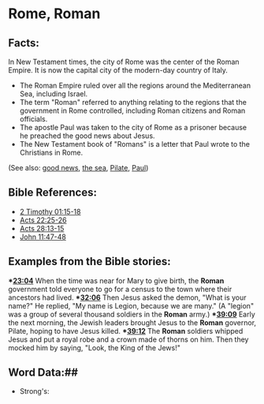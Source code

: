 # Rome, Roman #

## Facts: ##

In New Testament times, the city of Rome was the center of the Roman Empire. It is now the capital city of the modern-day country of Italy.

 * The Roman Empire ruled over all the regions around the Mediterranean Sea, including Israel.
 * The term "Roman" referred to anything relating to the regions that the government in Rome controlled, including Roman citizens and Roman officials.
 * The apostle Paul was taken to the city of Rome as a prisoner because he preached the good news about Jesus.
 * The New Testament book of "Romans" is a letter that Paul wrote to the Christians in Rome.

(See also: [good news](../kt/goodnews.md), [the sea](../other/mediterranean.md), [Pilate](../other/pilate.md), [Paul](../other/paul.md))

## Bible References: ##

* [2 Timothy 01:15-18](rc://en/tn/help/2ti/01/15)
* [Acts 22:25-26](rc://en/tn/help/act/22/25)
* [Acts 28:13-15](rc://en/tn/help/act/28/13)
* [John 11:47-48](rc://en/tn/help/jhn/11/47)

## Examples from the Bible stories: ##

  __*[23:04](rc://en/tn/help/obs/23/04)__ When the time was near for Mary to give birth, the __Roman__ government told everyone to go for a census to the town where their ancestors had lived. 
  __*[32:06](rc://en/tn/help/obs/32/06)__ Then Jesus asked the demon, "What is your name?" He replied, "My name is Legion, because we are many." (A "legion" was a group of several thousand soldiers in the __Roman__ army.)
  __*[39:09](rc://en/tn/help/obs/39/09)__ Early the next morning, the Jewish leaders brought Jesus to the __Roman__ governor, Pilate, hoping to have Jesus killed.
  __*[39:12](rc://en/tn/help/obs/39/12)__ The __Roman__ soldiers whipped Jesus and put a royal robe and a crown made of thorns on him. Then they mocked him by saying, "Look, the King of the Jews!"

## Word Data:##

* Strong's: 

